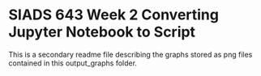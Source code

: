 # **SIADS 643 Week 2 Converting Jupyter Notebook to Script**
This is a secondary readme file describing the graphs stored as png files contained in this output_graphs folder.
